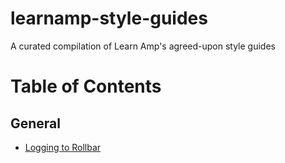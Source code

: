 # learnamp-style-guides

A curated compilation of Learn Amp's agreed-upon style guides

# Table of Contents

## General

- [Logging to Rollbar](./general/logging-to-rollbar.md)
